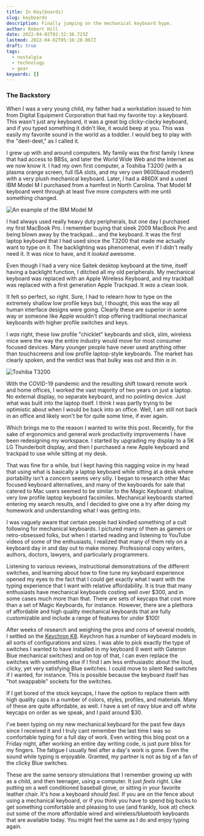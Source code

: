 ```yaml
---
title: In Key(boards)
slug: keyboards
description: Finally jumping on the mechanical keyboard hype.
author: Robert Hill
date: 2022-04-02T02:32:38.723Z
lastmod: 2022-04-02T05:16:28.867Z
draft: true
tags:
  - nostalgia
  - technology
  - gear
keywords: []
---
```


### The Backstory

When I was a very young child, my father had a workstation issued to him from Digital Equipment Corporation that had my favorite toy: a keyboard. This wasn't just any keyboard, it was a great big clicky-clacky keyboard, and if you typed something it didn't like, it would beep at you. This was easily my favorite sound in the world as a toddler. I would beg to play with the "deet-deet," as I called it.

I grew up with and around computers. My family was the first family I knew that had access to BBSs, and later the World Wide Web and the Internet as we now know it. I had my own first computer, a Toshiba T3200 (with a plasma orange screen, full ISA slots, and my very own 9600baud modem!) with a very plush mechanical keyboard. Later, I had a 486DX and a used IBM Model M I purchased from a hamfest in North Carolina. That Model M keyboard went through at least five more computers with me until something changed. 

![An example of the IBM Model M](/images/keyboard/modelm.png)

I had always used really heavy duty peripherals, but one day I purchased my first MacBook Pro. I remember buying that sleek 2009 MacBook Pro and being blown away by the trackpad... and the keyboard. It was the first laptop keyboard that I had used since the T3200 that made me actually want to type on it. The backlighting was phenomenal, even if I didn't really need it. It was nice to have, and it *looked* awesome.

Even though I had a very nice Saitek desktop keyboard at the time, itself having a backlight function, I ditched all my old peripherals. My mechanical keyboard was replaced with an Apple Wireless Keyboard, and my trackball was replaced with a first generation Apple Trackpad. It *was* a clean look.

It felt so perfect, so right. Sure, I had to relearn how to type on the extremely shallow low profile keys but, I thought, this was the way all human interface designs were going. Clearly these are superior in some way or someone like Apple wouldn't stop offering traditional mechanical keyboards with higher profile switches and keys.

I *was* right, these low profile "chicklet" keyboards and slick, slim, wireless mice were the way the entire industry would move for most consumer focused devices. Many younger people have never used anything other than touchscreens and low profile laptop-style keyboards. The market has clearly spoken, and the verdict was that bulky was out and *thin is in.*

![Toshiba T3200](/images/keyboard/t3200.jpg)

With the COVID-19 pandemic and the resulting shift toward remote work and home offices, I worked the vast majority of two years on just a laptop. No external display, no separate keyboard, and no pointing device. Just what was built into the laptop itself. I think I was partly trying to be optimistic about when I would be back into an office. Well, I am still not back in an office and likely won't be for quite some time, if ever again. 

Which brings me to the reason I wanted to write this post. Recently, for the sake of ergonomics and general work productivity improvements I have been redesigning my workspace. I started by upgrading my display to a 5K LG Thunderbolt display, and then I purchased a new Apple keyboard and trackpad to use while sitting at my desk. 

That was fine for a while, but I kept having this nagging voice in my head that using what is basically a laptop keyboard while sitting at a desk where portability isn't a concern seems very silly. I began to research other Mac focused keyboard alternatives, and many of the keyboards for sale that catered to Mac users seemed to be similar to the Magic Keyboard: shallow, very low profile laptop keyboard facsimiles. Mechanical keyboards started entering my search results, and I decided to give one a try after doing my homework and understanding what I was getting into. 

I was vaguely aware that certain people had kindled something of a cult following for mechanical keyboards. I pictured many of them as gamers or retro-obsessed folks, but when I started reading and listening to YouTube videos of some of the enthusiasts, I realized that many of them rely on a keyboard day in and day out to make money. Professional copy writers, authors, doctors, lawyers, and particularly programmers.

Listening to various reviews, instructional demonstrations of the different switches, and learning about how to fine tune my keyboard experience opened my eyes to the fact that I could get exactly what I want with the typing experience that I want with relative affordability. It is true that many enthusiasts have mechanical keyboards costing well over $300, and in some cases much more than that. There are sets of keycaps that cost more than a set of Magic Keyboards, for instance. However, there are a plethora of affordable and high quality mechanical keyboards that are fully customizable and include a range of features for under $100!

After weeks of research and weighing the pros and cons of several models, I settled on the [Keychron K8](https://www.keychron.com/products/keychron-k8-tenkeyless-wireless-mechanical-keyboard). Keychron has a number of keyboard models in all sorts of configurations and sizes. I was able to pick exactly the type of switches I wanted to have installed in my keyboard (I went with Gateron Blue mechanical switches) and on top of that, I can even replace the switches with something else if I find I am less enthusiastic about the loud, clicky, yet very satisfying Blue switches. I could move to silent Red switches if I wanted, for instance. This is possible because the keyboard itself has "hot swappable" sockets for the switches.

If I get bored of the stock keycaps, I have the option to replace them with high quality caps in a number of colors, styles, profiles, and materials. Many of these are quite affordable, as well. I have a set of navy blue and off white keycaps on order as we speak, and I paid around $30.

I've been typing on my new mechanical keyboard for the past few days since I received it and I truly cant remember the last time I was so comfortable typing for a full day of work. Even writing this blog post on a Friday night, after working an entire day writing code, is just pure bliss for my fingers. The fatigue I usually feel after a day's work is gone. Even the sound while typing is enjoyable. Granted, my partner is not as big of a fan of the clicky Blue switches.

These are the same sensory stimulations that I remember growing up with as a child, and then teenager, using a computer. It just *feels* right. Like putting on a well conditioned baseball glove, or sitting in your favorite leather chair. It's how a keyboard *should feel.* If you are on the fence about using a mechanical keyboard, or if you think you have to spend big bucks to get something comfortable and pleasing to use (and frankly, look at) check out some of the more affordable wired and wireless/bluetooth keyboards that are available today. You might feel the same as I do and enjoy typing again.